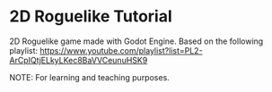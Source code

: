 # 2D Roguelike Tutorial
2D Roguelike game made with Godot Engine. Based on the following playlist: https://www.youtube.com/playlist?list=PL2-ArCpIQtjELkyLKec8BaVVCeunuHSK9

NOTE: For learning and teaching purposes.
